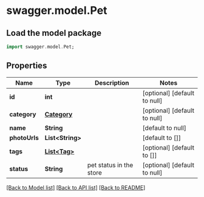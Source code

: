# swagger.model.Pet

## Load the model package
```dart
import swagger.model.Pet;
```

## Properties
Name | Type | Description | Notes
------------ | ------------- | ------------- | -------------
**id** | **int** |  | [optional] [default to null]
**category** | [**Category**](Category.md) |  | [optional] [default to null]
**name** | **String** |  | [default to null]
**photoUrls** | **List&lt;String&gt;** |  | [default to []]
**tags** | [**List&lt;Tag&gt;**](Tag.md) |  | [optional] [default to []]
**status** | **String** | pet status in the store | [optional] [default to null]

[[Back to Model list]](../README.md#documentation-for-models) [[Back to API list]](../README.md#documentation-for-api-endpoints) [[Back to README]](../README.md)


